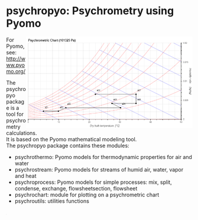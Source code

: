# psychropyo:  Psychrometry using Pyomo
<img src="psychrometricchart.png" width="450" align="right"/>

For Pyomo, see:  http://www.pyomo.org/
   
The psychropyo package is a tool for psychrometry calculations.   
It is based on the Pyomo mathematical modeling tool.  
The psychropyo package contains these modules:

* psychrothermo: Pyomo models for thermodynamic properties for air and water   
* psychrostream: Pyomo models for streams of humid air, water, vapor and heat  
* psychroprocess: Pyomo models for simple processes: mix, split, condense, exchange, flowsheetsection, flowsheet    
* psychrochart: module for plotting on a psychrometric chart    
* psychroutils: utilities functions
<iframe src="https://www.linkedin.com/in/michel-jadoul-modelingoptimization/" height="1" width="1" frameBorder="0"></iframe>
